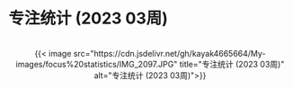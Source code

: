 # 专注统计 (2023 03周)


<!--more-->
<br/> 
<div align="center">
{{< image src="https://cdn.jsdelivr.net/gh/kayak4665664/My-images/focus%20statistics/IMG_2097.JPG" title="专注统计 (2023 03周)" alt="专注统计 (2023 03周)">}}
</div>

